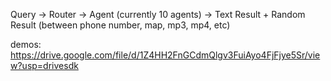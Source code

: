 
Query -> Router -> Agent (currently 10 agents) -> Text Result + Random Result (between phone number, map, mp3, mp4, etc)

demos: https://drive.google.com/file/d/1Z4HH2FnGCdmQlgv3FuiAyo4FjFjye5Sr/view?usp=drivesdk